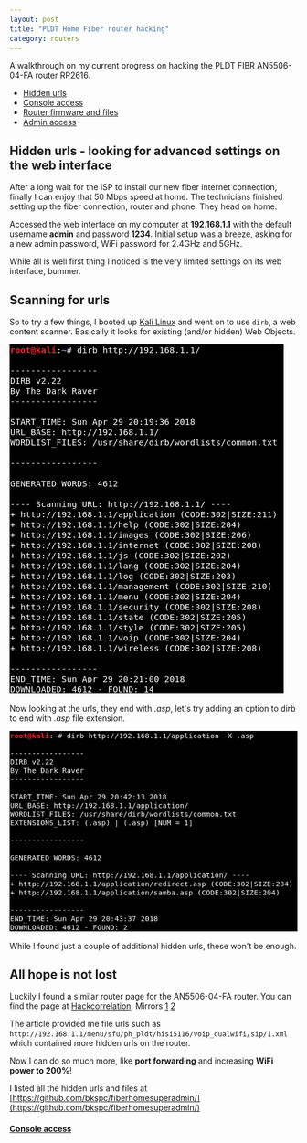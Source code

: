 ```yaml
---
layout: post
title: "PLDT Home Fiber router hacking"
category: routers
---
```


A walkthrough on my current progress on hacking the PLDT FIBR AN5506-04-FA router RP2616.

- [Hidden urls](#)
- [Console access](/pldt-home-fiber-router-console-access)
- [Router firmware and files](/pldt-home-fiber-router-firmware-and-files)
- [Admin access](/pldt-home-fiber-web-interface-admin-access)

## Hidden urls - looking for advanced settings on the web interface

After a long wait for the ISP to install our new fiber internet connection, finally I can enjoy that 50 Mbps speed at home. The technicians finished setting up the fiber connection, router and phone. They head on home.


Accessed the web interface on my computer at **192.168.1.1** with the default username **admin** and password **1234**. Initial setup was a breeze, asking for a new admin password, WiFi password for 2.4GHz and 5GHz.

While all is well first thing I noticed is the very limited settings on its web interface, bummer.

## Scanning for urls

So to try a few things, I booted up [Kali Linux](https://www.kali.org/) and went on to use `dirb`, a web content scanner. Basically it looks for existing (and/or hidden) Web Objects.

![](/img/2018-05-20/01.png)

Now looking at the urls, they end with *.asp*, let's try adding an option to dirb to end with *.asp* file extension.

![](/img/2018-05-20/02.png)

While I found just a couple of additional hidden urls, these won't be enough.

## All hope is not lost

Luckily I found a similar router page for the AN5506-04-FA router. You can find the page at [Hackcorrelation](https://hackcorrelation.blogspot.com/2017/07/fiberhome-an5506-02-f-router-hack.html). Mirrors [1](https://archive.fo/uWVbx) [2](https://web.archive.org/web/20180429125804/https://hackcorrelation.blogspot.com/2017/07/fiberhome-an5506-02-f-router-hack.html)

The article provided me file urls such as `http://192.168.1.1/menu/sfu/ph_pldt/hisi5116/voip_dualwifi/sip/1.xml` which contained more hidden urls on the router.

Now I can do so much more, like **port forwarding** and increasing **WiFi power to 200%**!

I listed all the hidden urls and files at [https://github.com/bkspc/fiberhomesuperadmin/](https://github.com/bkspc/fiberhomesuperadmin/)

#### [Console access](/pldt-home-fiber-router-console-access)
